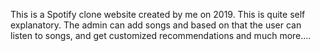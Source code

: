 This is a Spotify clone website created by me on 2019. This is quite self explanatory. The admin can add songs and based on that the user can listen to songs, and get customized recommendations and much more....
